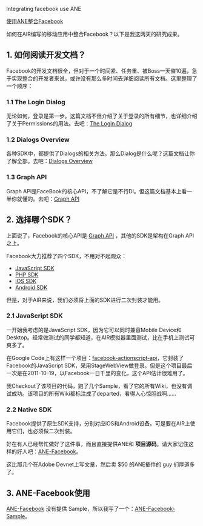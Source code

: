 Integrating facebook use ANE

[使用ANE整合Facebook](http://zengrong.net/post/1831.htm)

如何在AIR编写的移动应用中整合Facebook？以下是我这两天的研究成果。

## 1. 如何阅读开发文档？

Facebook的开发文档很全，但对于一个时间紧、任务重、被Boss一天催10遍，急于实现整合的开发者来说，或许没有那么多时间去详细阅读所有文档。这里整理了一个顺序：

### 1.1 The Login Dialog  

无论如何，登录是第一步。这篇文档不但介绍了关于登录的所有细节，也详细介绍了关于Permissions的用法。去吧：[The Login Dialog](https://developers.facebook.com/docs/concepts/login/permissions-login-dialog/)

### 1.2 Dialogs Overview

各种SDK中，都提供了Dialogs的相关方法。那么Dialog是什么呢？这篇文档让你了解全部。去吧：[Dialogs Overview](https://developers.facebook.com/docs/reference/dialogs/)<!--more-->

### 1.3 Graph API

Graph API是FaceBook的核心API，不了解它是不行DI。但这篇文档基本上看一半你就懂的。去吧：[Graph API](https://developers.facebook.com/docs/getting-started/graphapi/)

## 2. 选择哪个SDK？

上面说了，Facebook的核心API是 [Graph API](https://developers.facebook.com/docs/reference/api) ，其他的SDK是架构在Graph API之上。

Facebook大力推荐了四个SDK，不用对不起观众：

* [JavaScript SDK](https://developers.facebook.com/docs/reference/javascript/)
* [PHP SDK](https://developers.facebook.com/docs/reference/php/)
* [iOS SDK](https://developers.facebook.com/docs/reference/ios)
* [Android SDK](https://developers.facebook.com/docs/reference/android)

但是，对于AIR来说，我们必须将上面的SDK进行二次封装才能用。

### 2.1 JavaScript SDK

一开始我考虑的是JavaScript SDK，因为它可以同时兼容Mobile Device和Desktop。经常做测试的同学都知道，在AIR模拟器里面测试，比在手机上测试可爽多了。

在Google Code上有这样一个项目：[facebook-actionscript-api](http://code.google.com/p/facebook-actionscript-api/)，它封装了Facebook的JavaScript SDK，采用StageWebView做登录。但是这个项目最后一次是在2011-10-19，以Facebook一日千里的变化，这个API估计很难用了。

我Checkout了该项目的代码，跑了几个Sample，看了它的所有Wiki，也没有调试成功。该项目的所有Wiki都标注成了departed，看得人心惊胆战啊……

### 2.2 Native SDK

Facebook提供了原生SDK支持，分别对应iOS和Android设备。可是要在AIR上使用它们，也必须做二次封装。

好在有人已经帮忙做好了这件事，而且直接提供ANE和 **项目源码**。请大家记住这样的好人吧：[ANE-Facebook](https://github.com/freshplanet/ANE-Facebook)。

这比那几个在Adobe Devnet上写文章，然后卖 $50 的ANE插件的 guy 们厚道多了。

## 3. ANE-Facebook使用

[ANE-Facebook](https://github.com/freshplanet/ANE-Facebook) 没有提供 Sample，所以我写了一个：[ANE-Facebook-Sample](https://github.com/zrong/ANE-Facebook-Sample)。

